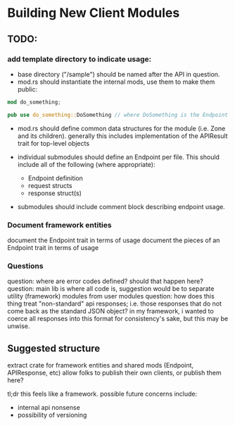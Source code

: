 # Building New Client Modules

## TODO:

### add template directory to indicate usage:

* base directory ("/sample") should be named after the API in question.
* mod.rs should instantiate the internal mods, use them to make them public:
``` rust
mod do_something;

pub use do_something::DoSomething // where DoSomething is the Endpoint implementation.
```
* mod.rs should define common data structures for the module (i.e. Zone and its children). generally this includes implementation of the APIResult trait for top-level objects
* individual submodules should define an Endpoint per file. This should include all of the following (where appropriate):

	* Endpoint definition
	* request structs
	* response struct(s)

* submodules should include comment block describing endpoint usage.

### Document framework entities

document the Endpoint trait in terms of usage
document the pieces of an Endpoint trait in terms of usage

### Questions

question: where are error codes defined? should that happen here?
question: main lib is where all code is, suggestion would be to separate utility (framework) modules from user modules
question: how does this thing treat "non-standard" api responses; i.e. those responses that do not come back as the standard JSON object? in my framework, i wanted to coerce all responses into this format for consistency's sake, but this may be unwise.

## Suggested structure

extract crate for framework entities and shared mods (Endpoint, APIResponse, etc)
allow folks to publish their own clients, or publish them here?

tl;dr this feels like a framework. possible future concerns include:
* internal api nonsense
* possibility of versioning

